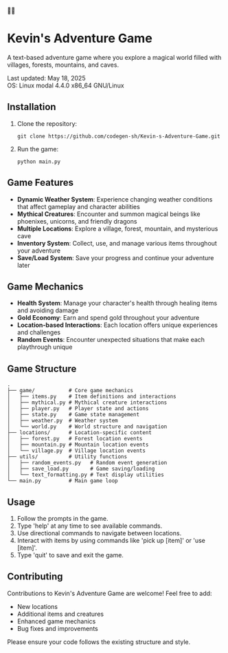 🌈🌈
# Kevin's Adventure Game

A text-based adventure game where you explore a magical world filled with villages, forests, mountains, and caves.

Last updated: May 18, 2025  
OS: Linux modal 4.4.0 x86_64 GNU/Linux

## Installation

1. Clone the repository:
   ```
   git clone https://github.com/codegen-sh/Kevin-s-Adventure-Game.git
   ```

2. Run the game:
   ```
   python main.py
   ```

## Game Features

- **Dynamic Weather System**: Experience changing weather conditions that affect gameplay and character abilities
- **Mythical Creatures**: Encounter and summon magical beings like phoenixes, unicorns, and friendly dragons
- **Multiple Locations**: Explore a village, forest, mountain, and mysterious cave
- **Inventory System**: Collect, use, and manage various items throughout your adventure
- **Save/Load System**: Save your progress and continue your adventure later

## Game Mechanics

- **Health System**: Manage your character's health through healing items and avoiding damage
- **Gold Economy**: Earn and spend gold throughout your adventure
- **Location-based Interactions**: Each location offers unique experiences and challenges
- **Random Events**: Encounter unexpected situations that make each playthrough unique

## Game Structure

```
.
├── game/           # Core game mechanics
│   ├── items.py    # Item definitions and interactions
│   ├── mythical.py # Mythical creature interactions
│   ├── player.py   # Player state and actions
│   ├── state.py    # Game state management
│   ├── weather.py  # Weather system
│   └── world.py    # World structure and navigation
├── locations/      # Location-specific content
│   ├── forest.py   # Forest location events
│   ├── mountain.py # Mountain location events
│   └── village.py  # Village location events
├── utils/          # Utility functions
│   ├── random_events.py   # Random event generation
│   ├── save_load.py       # Game saving/loading
│   └── text_formatting.py # Text display utilities
└── main.py         # Main game loop
```

## Usage

1. Follow the prompts in the game.
2. Type 'help' at any time to see available commands.
3. Use directional commands to navigate between locations.
4. Interact with items by using commands like 'pick up [item]' or 'use [item]'.
5. Type 'quit' to save and exit the game.

## Contributing

Contributions to Kevin's Adventure Game are welcome! Feel free to add:

- New locations
- Additional items and creatures
- Enhanced game mechanics
- Bug fixes and improvements

Please ensure your code follows the existing structure and style.


